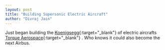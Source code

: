 ```yaml
---
layout: post
title: "Building Supersonic Electric Aircraft"
author: "Divraj Jain"
---
```


Just began building the [Koenigsegg](https://www.koenigsegg.com/){:target="_blank"} of electric aircrafts [Torque Aerospace](http://torqueaerospace){:target="_blank"}  . Who knows it could also become the next Airbus.


